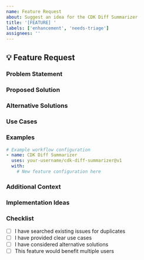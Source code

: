```yaml
---
name: Feature Request
about: Suggest an idea for the CDK Diff Summarizer
title: '[FEATURE] '
labels: ['enhancement', 'needs-triage']
assignees: ''
---
```


## 💡 Feature Request

### Problem Statement
<!-- A clear and concise description of what problem this feature would solve -->

### Proposed Solution
<!-- A clear and concise description of what you want to happen -->

### Alternative Solutions
<!-- A clear and concise description of any alternative solutions you've considered -->

### Use Cases
<!-- Describe specific use cases where this feature would be helpful -->

### Examples
<!-- Provide examples of how this feature might be used -->

```yaml
# Example workflow configuration
- name: CDK Diff Summarizer
  uses: your-username/cdk-diff-summarizer@v1
  with:
    # New feature configuration here
```

### Additional Context
<!-- Add any other context, screenshots, or examples about the feature request -->

### Implementation Ideas
<!-- If you have ideas about how to implement this feature -->

### Checklist
- [ ] I have searched existing issues for duplicates
- [ ] I have provided clear use cases
- [ ] I have considered alternative solutions
- [ ] This feature would benefit multiple users 